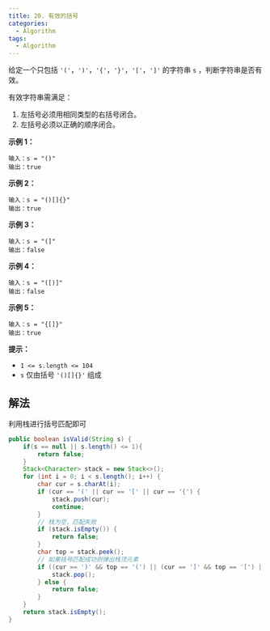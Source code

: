 ```yaml
---
title: 20. 有效的括号
categories:
  - Algorithm
tags:
  - Algorithm
---
```


给定一个只包括 `'('`，`')'`，`'{'`，`'}'`，`'['`，`']'` 的字符串 `s` ，判断字符串是否有效。

有效字符串需满足：

1. 左括号必须用相同类型的右括号闭合。
2. 左括号必须以正确的顺序闭合。

**示例 1：**

```
输入：s = "()"
输出：true
```

**示例 2：**

```
输入：s = "()[]{}"
输出：true
```

**示例 3：**

```
输入：s = "(]"
输出：false
```

**示例 4：**

```
输入：s = "([)]"
输出：false
```

**示例 5：**

```
输入：s = "{[]}"
输出：true
```

**提示：**

- `1 <= s.length <= 104`
- `s` 仅由括号 `'()[]{}'` 组成

## 解法

利用栈进行括号匹配即可

```java
public boolean isValid(String s) {
    if(s == null || s.length() <= 1){
        return false;
    }
    Stack<Character> stack = new Stack<>();
    for (int i = 0; i < s.length(); i++) {
        char cur = s.charAt(i);
        if (cur == '(' || cur == '[' || cur == '{') {
            stack.push(cur);
            continue;
        }
        // 栈为空，匹配失败
        if (stack.isEmpty()) {
            return false;
        }
        char top = stack.peek();
        // 如果括号匹配成功则弹出栈顶元素
        if ((cur == ')' && top == '(') || (cur == ']' && top == '[') || (cur == '}' && top == '{')) {
            stack.pop();
        } else {
            return false;
        }
    }
    return stack.isEmpty();
}
```

